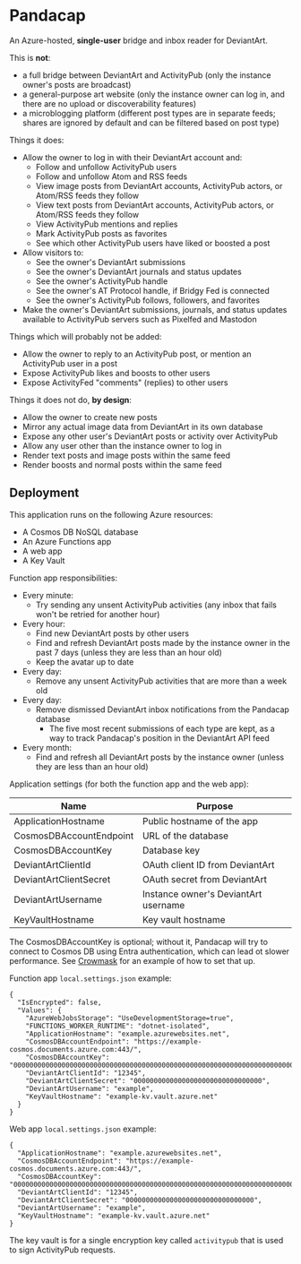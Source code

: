 # Pandacap

An Azure-hosted, **single-user** bridge and inbox reader for DeviantArt.

This is **not**:
* a full bridge between DeviantArt and ActivityPub (only the instance owner's posts are broadcast)
* a general-purpose art website (only the instance owner can log in, and there are no upload or discoverability features)
* a microblogging platform (different post types are in separate feeds; shares are ignored by default and can be filtered based on post type)

Things it does:

* Allow the owner to log in with their DeviantArt account and:
    * Follow and unfollow ActivityPub users
    * Follow and unfollow Atom and RSS feeds
    * View image posts from DeviantArt accounts, ActivityPub actors, or Atom/RSS feeds they follow
    * View text posts from DeviantArt accounts, ActivityPub actors, or Atom/RSS feeds they follow
    * View ActivityPub mentions and replies
    * Mark ActivityPub posts as favorites
    * See which other ActivityPub users have liked or boosted a post
* Allow visitors to:
    * See the owner's DeviantArt submissions
    * See the owner's DeviantArt journals and status updates
    * See the owner's ActivityPub handle
    * See the owner's AT Protocol handle, if Bridgy Fed is connected
    * See the owner's ActivityPub follows, followers, and favorites
* Make the owner's DeviantArt submissions, journals, and status updates available to ActivityPub servers such as Pixelfed and Mastodon

Things which will probably not be added:

* Allow the owner to reply to an ActivityPub post, or mention an ActivityPub user in a post
* Expose ActivityPub likes and boosts to other users
* Expose ActivityFed "comments" (replies) to other users

Things it does not do, **by design**:

* Allow the owner to create new posts
* Mirror any actual image data from DeviantArt in its own database
* Expose any other user's DeviantArt posts or activity over ActivityPub
* Allow any user other than the instance owner to log in
* Render text posts and image posts within the same feed
* Render boosts and normal posts within the same feed

## Deployment

This application runs on the following Azure resources:

* A Cosmos DB NoSQL database
* An Azure Functions app
* A web app
* A Key Vault

Function app responsibilities:

* Every minute:
    * Try sending any unsent ActivityPub activities (any inbox that fails won't be retried for another hour)
* Every hour:
    * Find new DeviantArt posts by other users
    * Find and refresh DeviantArt posts made by the instance owner in the past 7 days (unless they are less than an hour old)
    * Keep the avatar up to date
* Every day:
    * Remove any unsent ActivityPub activities that are more than a week old
* Every day:
    * Remove dismissed DeviantArt inbox notifications from the Pandacap database
        * The five most recent submissions of each type are kept, as a way to track Pandacap's position in the DeviantArt API feed
* Every month:
    * Find and refresh all DeviantArt posts by the instance owner (unless they are less than an hour old)

Application settings (for both the function app and the web app):

| Name                    | Purpose                        
| ----------------------- | -------------------------------------
| ApplicationHostname     | Public hostname of the app
| CosmosDBAccountEndpoint | URL of the database
| CosmosDBAccountKey      | Database key
| DeviantArtClientId      | OAuth client ID from DeviantArt
| DeviantArtClientSecret  | OAuth secret from DeviantArt
| DeviantArtUsername      | Instance owner's DeviantArt username
| KeyVaultHostname        | Key vault hostname

The CosmosDBAccountKey is optional; without it, Pandacap will try to connect
to Cosmos DB using Entra authentication, which can lead ot slower performance.
See [Crowmask](https://github.com/IsaacSchemm/Crowmask/) for an example of how
to set that up.

Function app `local.settings.json` example:

    {
      "IsEncrypted": false,
      "Values": {
        "AzureWebJobsStorage": "UseDevelopmentStorage=true",
        "FUNCTIONS_WORKER_RUNTIME": "dotnet-isolated",
        "ApplicationHostname": "example.azurewebsites.net",
        "CosmosDBAccountEndpoint": "https://example-cosmos.documents.azure.com:443/",
        "CosmosDBAccountKey": "00000000000000000000000000000000000000000000000000000000000000000000000000000000000000==",
        "DeviantArtClientId": "12345",
        "DeviantArtClientSecret": "00000000000000000000000000000000",
        "DeviantArtUsername": "example",
        "KeyVaultHostname": "example-kv.vault.azure.net"
      }
    }

Web app `local.settings.json` example:

    {
      "ApplicationHostname": "example.azurewebsites.net",
      "CosmosDBAccountEndpoint": "https://example-cosmos.documents.azure.com:443/",
      "CosmosDBAccountKey": "00000000000000000000000000000000000000000000000000000000000000000000000000000000000000==",
      "DeviantArtClientId": "12345",
      "DeviantArtClientSecret": "00000000000000000000000000000000",
      "DeviantArtUsername": "example",
      "KeyVaultHostname": "example-kv.vault.azure.net"
    }

The key vault is for a single encryption key called `activitypub` that is used
to sign ActivityPub requests.
